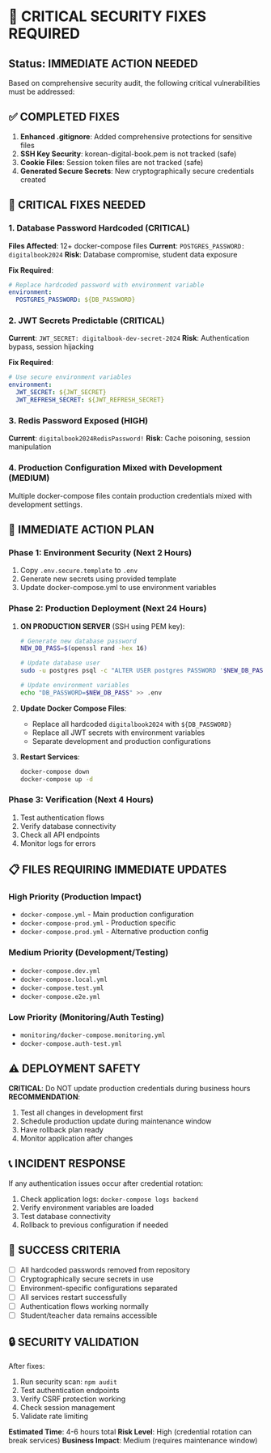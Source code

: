 # 🚨 CRITICAL SECURITY FIXES REQUIRED

## Status: IMMEDIATE ACTION NEEDED

Based on comprehensive security audit, the following critical vulnerabilities must be addressed:

## ✅ COMPLETED FIXES

1. **Enhanced .gitignore**: Added comprehensive protections for sensitive files
2. **SSH Key Security**: korean-digital-book.pem is not tracked (safe)  
3. **Cookie Files**: Session token files are not tracked (safe)
4. **Generated Secure Secrets**: New cryptographically secure credentials created

## 🚨 CRITICAL FIXES NEEDED

### 1. Database Password Hardcoded (CRITICAL)
**Files Affected**: 12+ docker-compose files
**Current**: `POSTGRES_PASSWORD: digitalbook2024`
**Risk**: Database compromise, student data exposure

**Fix Required**:
```yaml
# Replace hardcoded password with environment variable
environment:
  POSTGRES_PASSWORD: ${DB_PASSWORD}
```

### 2. JWT Secrets Predictable (CRITICAL) 
**Current**: `JWT_SECRET: digitalbook-dev-secret-2024`
**Risk**: Authentication bypass, session hijacking

**Fix Required**:
```yaml
# Use secure environment variables
environment:
  JWT_SECRET: ${JWT_SECRET}
  JWT_REFRESH_SECRET: ${JWT_REFRESH_SECRET}
```

### 3. Redis Password Exposed (HIGH)
**Current**: `digitalbook2024RedisPassword!`
**Risk**: Cache poisoning, session manipulation

### 4. Production Configuration Mixed with Development (MEDIUM)
Multiple docker-compose files contain production credentials mixed with development settings.

## 🔧 IMMEDIATE ACTION PLAN

### Phase 1: Environment Security (Next 2 Hours)
1. Copy `.env.secure.template` to `.env`
2. Generate new secrets using provided template
3. Update docker-compose.yml to use environment variables

### Phase 2: Production Deployment (Next 24 Hours)  
1. **ON PRODUCTION SERVER** (SSH using PEM key):
   ```bash
   # Generate new database password
   NEW_DB_PASS=$(openssl rand -hex 16)
   
   # Update database user
   sudo -u postgres psql -c "ALTER USER postgres PASSWORD '$NEW_DB_PASS';"
   
   # Update environment variables
   echo "DB_PASSWORD=$NEW_DB_PASS" >> .env
   ```

2. **Update Docker Compose Files**:
   - Replace all hardcoded `digitalbook2024` with `${DB_PASSWORD}`
   - Replace all JWT secrets with environment variables
   - Separate development and production configurations

3. **Restart Services**:
   ```bash
   docker-compose down
   docker-compose up -d
   ```

### Phase 3: Verification (Next 4 Hours)
1. Test authentication flows
2. Verify database connectivity  
3. Check all API endpoints
4. Monitor logs for errors

## 📋 FILES REQUIRING IMMEDIATE UPDATES

### High Priority (Production Impact)
- `docker-compose.yml` - Main production configuration
- `docker-compose-prod.yml` - Production specific
- `docker-compose.prod.yml` - Alternative production config

### Medium Priority (Development/Testing)
- `docker-compose.dev.yml`
- `docker-compose.local.yml`
- `docker-compose.test.yml`
- `docker-compose.e2e.yml`

### Low Priority (Monitoring/Auth Testing)
- `monitoring/docker-compose.monitoring.yml`
- `docker-compose.auth-test.yml`

## ⚠️ DEPLOYMENT SAFETY

**CRITICAL**: Do NOT update production credentials during business hours
**RECOMMENDATION**: 
1. Test all changes in development first
2. Schedule production update during maintenance window
3. Have rollback plan ready
4. Monitor application after changes

## 📞 INCIDENT RESPONSE

If any authentication issues occur after credential rotation:
1. Check application logs: `docker-compose logs backend`
2. Verify environment variables are loaded
3. Test database connectivity
4. Rollback to previous configuration if needed

## 🎯 SUCCESS CRITERIA

- [ ] All hardcoded passwords removed from repository
- [ ] Cryptographically secure secrets in use
- [ ] Environment-specific configurations separated  
- [ ] All services restart successfully
- [ ] Authentication flows working normally
- [ ] Student/teacher data remains accessible

## 🔒 SECURITY VALIDATION

After fixes:
1. Run security scan: `npm audit`
2. Test authentication endpoints
3. Verify CSRF protection working
4. Check session management
5. Validate rate limiting

**Estimated Time**: 4-6 hours total
**Risk Level**: High (credential rotation can break services)
**Business Impact**: Medium (requires maintenance window)